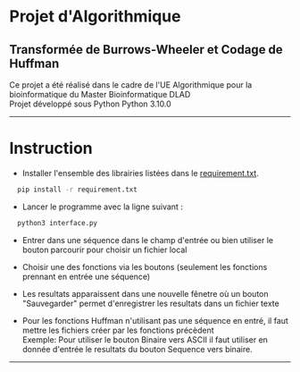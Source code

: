 # Projet d'Algorithmique
## Transformée de Burrows-Wheeler et Codage de Huffman

Ce projet a été réalisé dans le cadre de l'UE Algorithmique pour la bioinformatique du Master Bioinformatique DLAD  
Projet développé sous Python Python 3.10.0
<hr>

# Instruction
- Installer l'ensemble des librairies listées dans le [requirement.txt](requirements.txt).  
```bash
  pip install -r requirement.txt
```
- Lancer le programme avec la ligne suivant :

```bash
  python3 interface.py
```
- Entrer dans une séquence dans le champ d'entrée ou bien utiliser le bouton parcourir pour choisir un fichier local
- Choisir une des fonctions via les boutons (seulement les fonctions prennant en entrée une séquence)
- Les resultats apparaissent dans une nouvelle fênetre où un bouton "Sauvegarder" permet d'enregistrer les resultats dans un fichier texte

- Pour les fonctions Huffman n'utilisant pas une séquence en entré, il faut mettre les fichiers créer par les fonctions précèdent  
Exemple: Pour utiliser le bouton Binaire vers ASCII il faut utiliser en donnée d'entrée le resultats du bouton Sequence vers binaire.
<hr>
